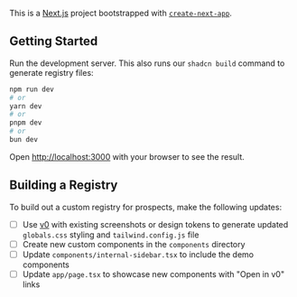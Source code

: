 This is a [Next.js](https://nextjs.org) project bootstrapped with [`create-next-app`](https://nextjs.org/docs/app/api-reference/cli/create-next-app).

## Getting Started

Run the development server. This also runs our `shadcn build` command to generate registry files:

```bash
npm run dev
# or
yarn dev
# or
pnpm dev
# or
bun dev
```

Open [http://localhost:3000](http://localhost:3000) with your browser to see the result.

## Building a Registry

To build out a custom registry for prospects, make the following updates:

- [ ] Use [v0](https://v0.dev/chat) with existing screenshots or design tokens to generate updated `globals.css` styling and `tailwind.config.js` file
- [ ] Create new custom components in the `components` directory
- [ ] Update `components/internal-sidebar.tsx` to include the demo components
- [ ] Update `app/page.tsx` to showcase new components with "Open in v0" links
